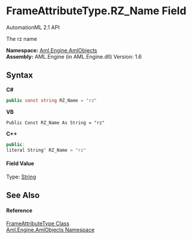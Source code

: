 # FrameAttributeType.RZ_Name Field
AutomationML 2.1 API 

The rz name

**Namespace:**&nbsp;<a href="N_Aml_Engine_AmlObjects">Aml.Engine.AmlObjects</a><br />**Assembly:**&nbsp;AML.Engine (in AML.Engine.dll) Version: 1.6

## Syntax

**C#**<br />
``` C#
public const string RZ_Name = "rz"
```

**VB**<br />
``` VB
Public Const RZ_Name As String = "rz"
```

**C++**<br />
``` C++
public:
literal String^ RZ_Name = "rz"
```


#### Field Value
Type: <a href="https://docs.microsoft.com/dotnet/api/system.string" target="_parent" rel="noopener noreferrer">String</a>

## See Also


#### Reference
<a href="T_Aml_Engine_AmlObjects_FrameAttributeType">FrameAttributeType Class</a><br /><a href="N_Aml_Engine_AmlObjects">Aml.Engine.AmlObjects Namespace</a><br />